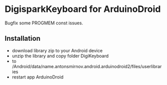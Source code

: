 # DigisparkKeyboard for ArduinoDroid

Bugfix some PROGMEM const issues.

## Installation

* download library zip to your Android device
* unzip the library and copy folder DigiKeyboard
* to /Android/data/name.antonsmirnov.android.arduinodroid2/files/userlibraries
* restart app ArduinoDroid
